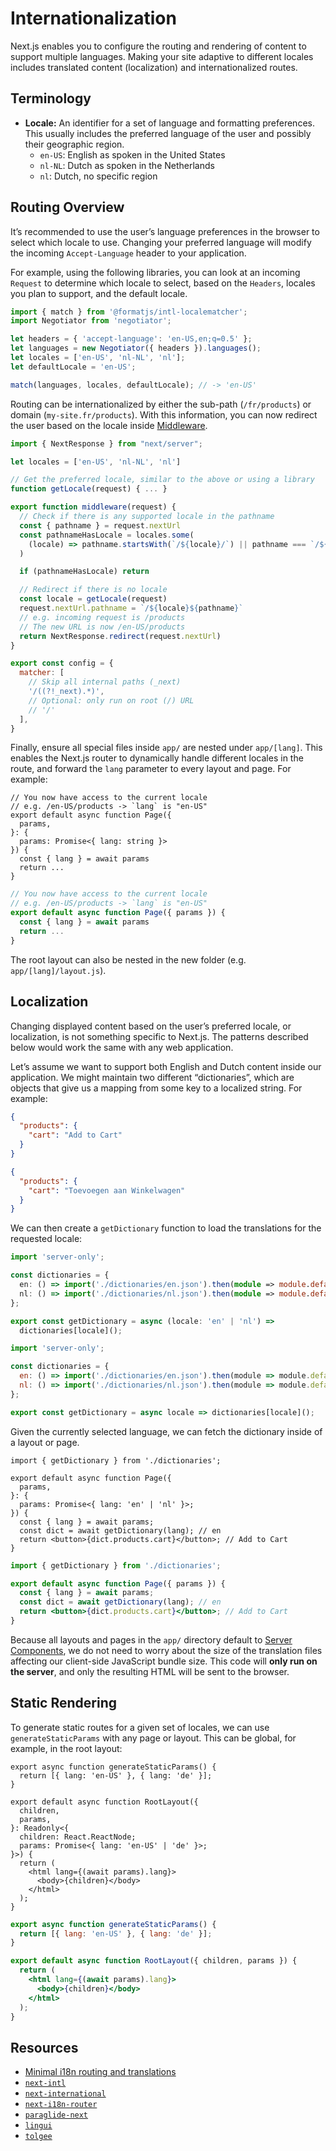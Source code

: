 # Internationalization

Next.js enables you to configure the routing and rendering of content to support multiple languages. Making your site adaptive to different locales includes translated content (localization) and internationalized routes.

## Terminology

- **Locale:** An identifier for a set of language and formatting preferences. This usually includes the preferred language of the user and possibly their geographic region.
  - `en-US`: English as spoken in the United States
  - `nl-NL`: Dutch as spoken in the Netherlands
  - `nl`: Dutch, no specific region

## Routing Overview

It’s recommended to use the user’s language preferences in the browser to select which locale to use. Changing your preferred language will modify the incoming `Accept-Language` header to your application.

For example, using the following libraries, you can look at an incoming `Request` to determine which locale to select, based on the `Headers`, locales you plan to support, and the default locale.

```js filename="middleware.js"
import { match } from '@formatjs/intl-localematcher';
import Negotiator from 'negotiator';

let headers = { 'accept-language': 'en-US,en;q=0.5' };
let languages = new Negotiator({ headers }).languages();
let locales = ['en-US', 'nl-NL', 'nl'];
let defaultLocale = 'en-US';

match(languages, locales, defaultLocale); // -> 'en-US'
```

Routing can be internationalized by either the sub-path (`/fr/products`) or domain (`my-site.fr/products`). With this information, you can now redirect the user based on the locale inside [Middleware](/docs/app/api-reference/file-conventions/middleware.md).

```js filename="middleware.js"
import { NextResponse } from "next/server";

let locales = ['en-US', 'nl-NL', 'nl']

// Get the preferred locale, similar to the above or using a library
function getLocale(request) { ... }

export function middleware(request) {
  // Check if there is any supported locale in the pathname
  const { pathname } = request.nextUrl
  const pathnameHasLocale = locales.some(
    (locale) => pathname.startsWith(`/${locale}/`) || pathname === `/${locale}`
  )

  if (pathnameHasLocale) return

  // Redirect if there is no locale
  const locale = getLocale(request)
  request.nextUrl.pathname = `/${locale}${pathname}`
  // e.g. incoming request is /products
  // The new URL is now /en-US/products
  return NextResponse.redirect(request.nextUrl)
}

export const config = {
  matcher: [
    // Skip all internal paths (_next)
    '/((?!_next).*)',
    // Optional: only run on root (/) URL
    // '/'
  ],
}
```

Finally, ensure all special files inside `app/` are nested under `app/[lang]`. This enables the Next.js router to dynamically handle different locales in the route, and forward the `lang` parameter to every layout and page. For example:

```tsx filename="app/[lang]/page.tsx" switcher
// You now have access to the current locale
// e.g. /en-US/products -> `lang` is "en-US"
export default async function Page({
  params,
}: {
  params: Promise<{ lang: string }>
}) {
  const { lang } = await params
  return ...
}
```

```jsx filename="app/[lang]/page.js" switcher
// You now have access to the current locale
// e.g. /en-US/products -> `lang` is "en-US"
export default async function Page({ params }) {
  const { lang } = await params
  return ...
}
```

The root layout can also be nested in the new folder (e.g. `app/[lang]/layout.js`).

## Localization

Changing displayed content based on the user’s preferred locale, or localization, is not something specific to Next.js. The patterns described below would work the same with any web application.

Let’s assume we want to support both English and Dutch content inside our application. We might maintain two different “dictionaries”, which are objects that give us a mapping from some key to a localized string. For example:

```json filename="dictionaries/en.json"
{
  "products": {
    "cart": "Add to Cart"
  }
}
```

```json filename="dictionaries/nl.json"
{
  "products": {
    "cart": "Toevoegen aan Winkelwagen"
  }
}
```

We can then create a `getDictionary` function to load the translations for the requested locale:

```ts filename="app/[lang]/dictionaries.ts" switcher
import 'server-only';

const dictionaries = {
  en: () => import('./dictionaries/en.json').then(module => module.default),
  nl: () => import('./dictionaries/nl.json').then(module => module.default),
};

export const getDictionary = async (locale: 'en' | 'nl') =>
  dictionaries[locale]();
```

```js filename="app/[lang]/dictionaries.js" switcher
import 'server-only';

const dictionaries = {
  en: () => import('./dictionaries/en.json').then(module => module.default),
  nl: () => import('./dictionaries/nl.json').then(module => module.default),
};

export const getDictionary = async locale => dictionaries[locale]();
```

Given the currently selected language, we can fetch the dictionary inside of a layout or page.

```tsx filename="app/[lang]/page.tsx" switcher
import { getDictionary } from './dictionaries';

export default async function Page({
  params,
}: {
  params: Promise<{ lang: 'en' | 'nl' }>;
}) {
  const { lang } = await params;
  const dict = await getDictionary(lang); // en
  return <button>{dict.products.cart}</button>; // Add to Cart
}
```

```jsx filename="app/[lang]/page.js" switcher
import { getDictionary } from './dictionaries';

export default async function Page({ params }) {
  const { lang } = await params;
  const dict = await getDictionary(lang); // en
  return <button>{dict.products.cart}</button>; // Add to Cart
}
```

Because all layouts and pages in the `app/` directory default to [Server Components](/docs/app/getting-started/server-and-client-components.md), we do not need to worry about the size of the translation files affecting our client-side JavaScript bundle size. This code will **only run on the server**, and only the resulting HTML will be sent to the browser.

## Static Rendering

To generate static routes for a given set of locales, we can use `generateStaticParams` with any page or layout. This can be global, for example, in the root layout:

```tsx filename="app/[lang]/layout.tsx" switcher
export async function generateStaticParams() {
  return [{ lang: 'en-US' }, { lang: 'de' }];
}

export default async function RootLayout({
  children,
  params,
}: Readonly<{
  children: React.ReactNode;
  params: Promise<{ lang: 'en-US' | 'de' }>;
}>) {
  return (
    <html lang={(await params).lang}>
      <body>{children}</body>
    </html>
  );
}
```

```jsx filename="app/[lang]/layout.js" switcher
export async function generateStaticParams() {
  return [{ lang: 'en-US' }, { lang: 'de' }];
}

export default async function RootLayout({ children, params }) {
  return (
    <html lang={(await params).lang}>
      <body>{children}</body>
    </html>
  );
}
```

## Resources

- [Minimal i18n routing and translations](https://github.com/vercel/next.js/tree/canary/examples/i18n-routing)
- [`next-intl`](https://next-intl.dev)
- [`next-international`](https://github.com/QuiiBz/next-international)
- [`next-i18n-router`](https://github.com/i18nexus/next-i18n-router)
- [`paraglide-next`](https://inlang.com/m/osslbuzt/paraglide-next-i18n)
- [`lingui`](https://lingui.dev)
- [`tolgee`](https://tolgee.io/apps-integrations/next)
